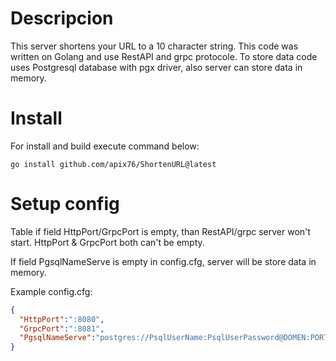 # Descripcion 
This server shortens your URL to a 10 character string. This code was written on Golang and use RestAPI and grpc protocole. To store data code uses Postgresql database with pgx driver, also server can store data in memory.

# Install
For install and build execute command below:
```
go install github.com/apix76/ShortenURL@latest
```

# Setup config 
Table 
if field HttpPort/GrpcPort is empty, than RestAPI/grpc server won't start.
HttpPort & GrpcPort both can't be empty.

If field PgsqlNameServe is empty in config.cfg, server will be store data in memory.

Example config.cfg:
```json
{
  "HttpPort":":8080",
  "GrpcPort":":8081",
  "PgsqlNameServe":"postgres://PsqlUserName:PsqlUserPassword@DOMEN:PORT/NameYourDb"
}
```

